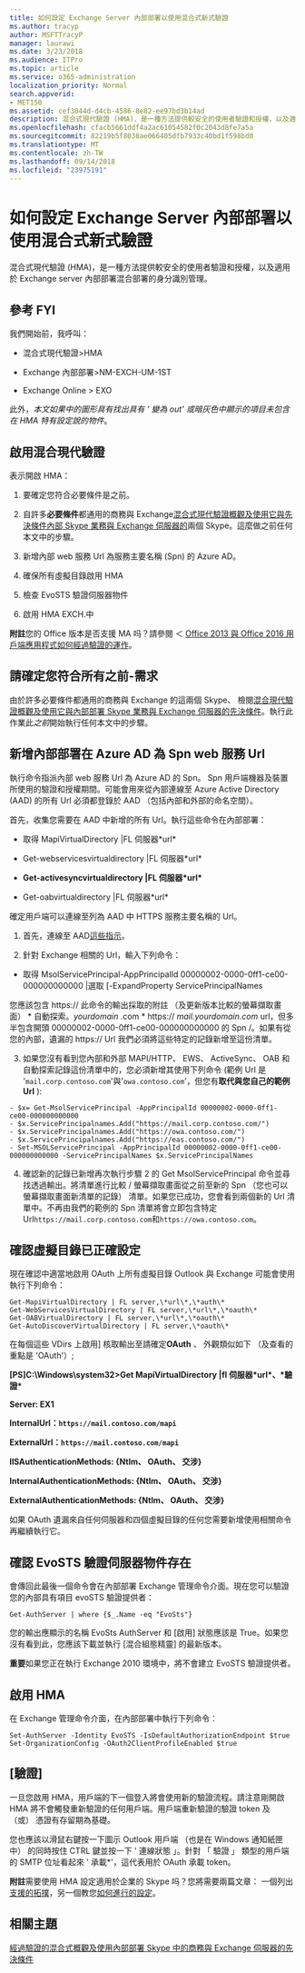 ```yaml
---
title: 如何設定 Exchange Server 內部部署以使用混合式新式驗證
ms.author: tracyp
author: MSFTTracyP
manager: laurawi
ms.date: 3/23/2018
ms.audience: ITPro
ms.topic: article
ms.service: o365-administration
localization_priority: Normal
search.appverid:
- MET150
ms.assetid: cef3044d-d4cb-4586-8e82-ee97bd3b14ad
description: 混合式現代驗證 (HMA)，是一種方法提供較安全的使用者驗證和授權，以及適用於 Exchange server 內部部署混合部署的身分識別管理。
ms.openlocfilehash: cfacb5661ddf4a2ac61054582f0c2043d8fe7a5a
ms.sourcegitcommit: 82219b5f8038ae066405dfb7933c40bd1f598bd0
ms.translationtype: MT
ms.contentlocale: zh-TW
ms.lasthandoff: 09/14/2018
ms.locfileid: "23975191"
---
```

# <a name="how-to-configure-exchange-server-on-premises-to-use-hybrid-modern-authentication"></a>如何設定 Exchange Server 內部部署以使用混合式新式驗證

混合式現代驗證 (HMA)，是一種方法提供較安全的使用者驗證和授權，以及適用於 Exchange server 內部部署混合部署的身分識別管理。
  
## <a name="fyi"></a>參考 FYI

我們開始前，我呼叫：
  
- 混合式現代驗證\>HMA
    
- Exchange 內部部署\>NM-EXCH-UM-1ST
    
- Exchange Online \> EXO
    
此外，*本文如果中的圖形具有找出具有 ' 變為 out' 或暗灰色中顯示的項目未包含在 HMA 特有設定說的物件*。 
  
## <a name="enabling-hybrid-modern-authentication"></a>啟用混合現代驗證

表示開啟 HMA：
  
1. 要確定您符合必要條件是之前。
    
1. 自許多**必要條件**都通用的商務與 Exchange[混合式現代驗證概觀及使用它與先決條件內部 Skype 業務與 Exchange 伺服器的](hybrid-modern-auth-overview.md)兩個 Skype。這麼做之前任何本文中的步驟。
    
2. 新增內部 web 服務 Url 為服務主要名稱 (Spn) 的 Azure AD。
    
3. 確保所有虛擬目錄啟用 HMA
    
4. 檢查 EvoSTS 驗證伺服器物件
    
5. 啟用 HMA EXCH.中
    
 **附註**您的 Office 版本是否支援 MA 吗？請參閱 ＜ [Office 2013 與 Office 2016 用戶端應用程式如何經過驗證的運作](modern-auth-for-office-2013-and-2016.md)。
  
## <a name="make-sure-you-meet-all-the-pre-reqs"></a>請確定您符合所有之前-需求

由於許多必要條件都通用的商務與 Exchange 的這兩個 Skype、 檢閱[混合現代驗證概觀及使用它與內部部署 Skype 業務與 Exchange 伺服器的先決條件](hybrid-modern-auth-overview.md)。執行此作業此*之前*開始執行任何本文中的步驟。 
  
## <a name="add-on-premises-web-service-urls-as-spns-in-azure-ad"></a>新增內部部署在 Azure AD 為 Spn web 服務 Url

執行命令指派內部 web 服務 Url 為 Azure AD 的 Spn。 Spn 用戶端機器及裝置所使用的驗證和授權期間。可能會用來從內部連線至 Azure Active Directory (AAD) 的所有 Url 必須都登錄於 AAD （包括內部和外部的命名空間）。
  
首先，收集您需要在 AAD 中新增的所有 Url。執行這些命令在內部部署：
  
- 取得 MapiVirtualDirectory |FL 伺服器\*url\*
    
- Get-webservicesvirtualdirectory |FL 伺服器\*url\*
    
- **Get-activesyncvirtualdirectory |FL 伺服器\*url\***
    
- Get-oabvirtualdirectory |FL 伺服器\*url\*
    
確定用戶端可以連線至列為 AAD 中 HTTPS 服務主要名稱的 Url。
  
1. 首先，連線至 AAD[這些指示](https://docs.microsoft.com/en-us/office365/enterprise/powershell/connect-to-office-365-powershell)。
    
2. 針對 Exchange 相關的 Url，輸入下列命令：
    
- 取得 MsolServicePrincipal-AppPrincipalId 00000002-0000-0ff1-ce00-000000000000 |選取 [-ExpandProperty ServicePrincipalNames
    
您應該包含 https:// 此命令的輸出採取的附註 （及更新版本比較的螢幕擷取畫面） * 自動探索。*yourdomain* .com * https:// *mail.yourdomain.com* url，但多半包含開頭 00000002-0000-0ff1-ce00-000000000000 的 Spn /。如果有從您的內部，遺漏的 https:// Url 我們必須將這些特定的記錄新增至這份清單。 
  
3. 如果您沒有看到您內部和外部 MAPI/HTTP、 EWS、 ActiveSync、 OAB 和自動探索記錄這份清單中的，您必須新增其使用下列命令 (範例 Url 是 '`mail.corp.contoso.com`'與'`owa.contoso.com`'，但您有**取代與您自己的範例 Url** ): <br/>
```
- $x= Get-MsolServicePrincipal -AppPrincipalId 00000002-0000-0ff1-ce00-000000000000   
- $x.ServicePrincipalnames.Add("https://mail.corp.contoso.com/")
- $x.ServicePrincipalnames.Add("https://owa.contoso.com/")
- $x.ServicePrincipalnames.Add("https://eas.contoso.com/")
- Set-MSOLServicePrincipal -AppPrincipalId 00000002-0000-0ff1-ce00-000000000000 -ServicePrincipalNames $x.ServicePrincipalNames
```
 
4. 確認新的記錄已新增再次執行步驟 2 的 Get MsolServicePrincipal 命令並尋找透過輸出。將清單進行比較 / 螢幕擷取畫面從之前至新的 Spn （您也可以螢幕擷取畫面新清單的記錄） 清單。如果您已成功，您會看到兩個新的 Url 清單中。不再由我們的範例的 Spn 清單將會立即包含特定 Url`https://mail.corp.contoso.com`和`https://owa.contoso.com`。 
  
## <a name="verify-virtual-directories-are-properly-configured"></a>確認虛擬目錄已正確設定

現在確認中適當地啟用 OAuth 上所有虛擬目錄 Outlook 與 Exchange 可能會使用執行下列命令：

```
Get-MapiVirtualDirectory | FL server,\*url\*,\*auth\* 
Get-WebServicesVirtualDirectory | FL server,\*url\*,\*oauth\*
Get-OABVirtualDirectory | FL server,\*url\*,\*oauth\*
Get-AutoDiscoverVirtualDirectory | FL server,\*oauth\*
```

在每個這些 VDirs 上啟用] 核取輸出至請確定**OAuth** 、 外觀類似如下 （及查看的重點是 'OAuth'）; 
  
 **[PS]C:\Windows\system32\>Get MapiVirtualDirectory |fl 伺服器\*url\*、\*驗證\***
  
 **Server: EX1**
  
 **InternalUrl：`https://mail.contoso.com/mapi`**
  
 **ExternalUrl：`https://mail.contoso.com/mapi`**
  
 **IISAuthenticationMethods: {Ntlm、 OAuth、 交涉}**
  
 **InternalAuthenticationMethods: {Ntlm、 OAuth、 交涉}**
  
 **ExternalAuthenticationMethods: {Ntlm、 OAuth、 交涉}**
  
如果 OAuth 遺漏來自任何伺服器和四個虛擬目錄的任何您需要新增使用相關命令再繼續執行它。
  
## <a name="confirm-the-evosts-auth-server-object-is-present"></a>確認 EvoSTS 驗證伺服器物件存在

會傳回此最後一個命令會在內部部署 Exchange 管理命令介面。現在您可以驗證您的內部具有項目 evoSTS 驗證提供者：
  
`Get-AuthServer | where {$_.Name -eq "EvoSts"}`
    
您的輸出應顯示的名稱 EvoSts AuthServer 和 [啟用] 狀態應該是 True。如果您沒有看到此，您應該下載並執行 [混合組態精靈] 的最新版本。
  
 **重要**如果您正在執行 Exchange 2010 環境中，將不會建立 EvoSTS 驗證提供者。 
  
## <a name="enable-hma"></a>啟用 HMA

在 Exchange 管理命令介面，在內部部署中執行下列命令：

```
Set-AuthServer -Identity EvoSTS -IsDefaultAuthorizationEndpoint $true  
Set-OrganizationConfig -OAuth2ClientProfileEnabled $true
```
    
## <a name="verify"></a>[驗證]

一旦您啟用 HMA，用戶端的下一個登入將會使用新的驗證流程。請注意剛開啟 HMA 將不會觸發重新驗證的任何用戶端。用戶端重新驗證的驗證 token 及 （或） 憑證有存留期為基礎。
  
您也應該以滑鼠右鍵按一下圖示 Outlook 用戶端 （也是在 Windows 通知紙匣中） 的同時按住 CTRL 鍵並按一下 ' 連線狀態 」。針對 「 驗證 」 類型的用戶端的 SMTP 位址看起來 ' 承載\*'，這代表用於 OAuth 承載 token。
  
 **附註**需要使用 HMA 設定適用於企業的 Skype 吗？您將需要兩篇文章： 一個列出[支援的拓撲](https://technet.microsoft.com/en-us/library/mt803262.aspx)，另一個教您[如何進行的設定](configure-skype-for-business-for-hybrid-modern-authentication.md)。
  

## <a name="related-topics"></a>相關主題

[經過驗證的混合式概觀及使用內部部署 Skype 中的商務與 Exchange 伺服器的先決條件](hybrid-modern-auth-overview.md) 
  

